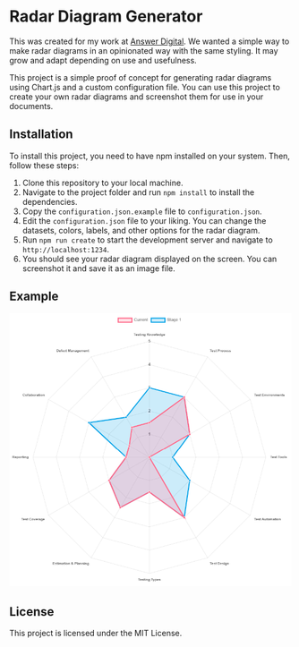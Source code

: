 # Radar Diagram Generator

This was created for my work at [Answer Digital](https://answerdigital.com/). We wanted a simple way to make radar diagrams in an opinionated way with the same styling. It may grow and adapt depending on use and usefulness.

This project is a simple proof of concept for generating radar diagrams using Chart.js and a custom configuration file. You can use this project to create your own radar diagrams and screenshot them for use in your documents.

## Installation

To install this project, you need to have npm installed on your system. Then, follow these steps:

1. Clone this repository to your local machine.
2. Navigate to the project folder and run `npm install` to install the dependencies.
3. Copy the `configuration.json.example` file to `configuration.json`. 
4. Edit the `configuration.json` file to your liking. You can change the datasets, colors, labels, and other options for the radar diagram.
5. Run `npm run create` to start the development server and navigate to `http://localhost:1234`.
6. You should see your radar diagram displayed on the screen. You can screenshot it and save it as an image file.

## Example

![An example Radar diagram](images/example-screenshot.png)

## License

This project is licensed under the MIT License.
